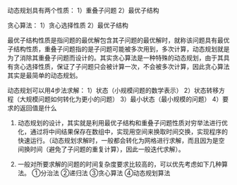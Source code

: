 <!-- 动态规划和贪心算法的区别 -->

动态规划具有两个性质：
1）重叠子问题
2）最优子结构

贪心算法：
1）贪心选择性质
2）最优子结构

最优子结构性质是指问题的最优解包含其子问题的最优解时，就称该问题具有最优子结构性质，重叠子问题指的是子问题可能被多次用到，多次计算，动态规划就是为了消除其重叠子问题而设计的。其实贪心算法是一种特殊的动态规划，由于其具有贪心选择性质，保证了子问题只会被计算一次，不会被多次计算，因此贪心算法其实是最简单的动态规划。

动态规划可以用4步法求解：
1）状态（小规模问题的数学表示）
2）状态转移方程（大规模问题如何转化为更小的问题）
3）最小状态（最小规模的问题）
4）要求的返回值是什么

1. 动态规划的设计，其实就是利用最优子结构和重叠子问题性质对穷举法进行优化，通过将中间结果保存在数组中，实现用空间来换取时间交换，实现程序的快速运行。（动态规划求解时，一般都会转化为网格进行求解，而且因为是空间换时间（避免了子问题的重复计算），因此一般迭代求解）。

2. 一般对所要求解的问题的时间复杂度要求比较高的，可以优先考虑如下几种算法。
①分治法
②递归法
③贪心算法
④动态规划算法